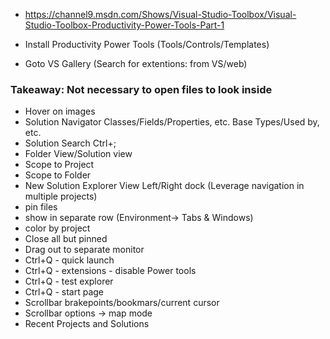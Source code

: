 - https://channel9.msdn.com/Shows/Visual-Studio-Toolbox/Visual-Studio-Toolbox-Productivity-Power-Tools-Part-1

- Install Productivity Power Tools (Tools/Controls/Templates)
- Goto VS Gallery (Search for extentions: from VS/web)
### Takeaway: Not necessary to open files to look inside
- Hover on images
- Solution Navigator Classes/Fields/Properties, etc. Base Types/Used by, etc.
- Solution Search Ctrl+;
- Folder View/Solution view
- Scope to Project
- Scope to Folder
- New Solution Explorer View Left/Right dock (Leverage navigation in multiple projects)
- pin files
- show in separate row (Environment-> Tabs & Windows)
- color by project
- Close all but pinned
- Drag out to separate monitor
- Ctrl+Q - quick launch
- Ctrl+Q - extensions - disable Power tools
- Ctrl+Q - test explorer
- Ctrl+Q - start page
- Scrollbar brakepoints/bookmars/current cursor
- Scrollbar options -> map mode
- Recent Projects and Solutions


